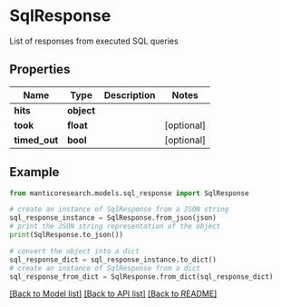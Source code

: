 # SqlResponse

List of responses from executed SQL queries

## Properties

Name | Type | Description | Notes
------------ | ------------- | ------------- | -------------
**hits** | **object** |  | 
**took** | **float** |  | [optional] 
**timed_out** | **bool** |  | [optional] 

## Example

```python
from manticoresearch.models.sql_response import SqlResponse

# create an instance of SqlResponse from a JSON string
sql_response_instance = SqlResponse.from_json(json)
# print the JSON string representation of the object
print(SqlResponse.to_json())

# convert the object into a dict
sql_response_dict = sql_response_instance.to_dict()
# create an instance of SqlResponse from a dict
sql_response_from_dict = SqlResponse.from_dict(sql_response_dict)
```
[[Back to Model list]](../README.md#documentation-for-models) [[Back to API list]](../README.md#documentation-for-api-endpoints) [[Back to README]](../README.md)


